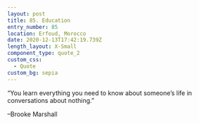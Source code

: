```yaml
---
layout: post
title: 85. Education
entry_number: 85
location: Erfoud, Morocco
date: 2020-12-13T17:42:19.739Z
length_layout: X-Small
component_type: quote_2
custom_css:
  - Quote
custom_bg: sepia
---
```

“You learn everything you need to know about someone’s life in conversations about nothing.” 

–Brooke Marshall